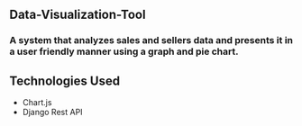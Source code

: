 ## Data-Visualization-Tool
### A system that analyzes sales and sellers data and presents it in a user friendly manner using a graph and pie chart.

## Technologies Used
- Chart.js
- Django Rest API
